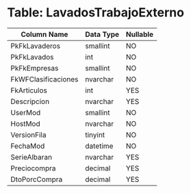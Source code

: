 # Table: LavadosTrabajoExterno

| Column Name | Data Type | Nullable |
|-------------|-----------|----------|
| PkFkLavaderos | smallint | NO |
| PkFkLavados | int | NO |
| PkFkEmpresas | smallint | NO |
| FkWFClasificaciones | nvarchar | NO |
| FkArticulos | int | YES |
| Descripcion | nvarchar | YES |
| UserMod | smallint | NO |
| HostMod | nvarchar | NO |
| VersionFila | tinyint | NO |
| FechaMod | datetime | NO |
| SerieAlbaran | nvarchar | YES |
| Preciocompra | decimal | YES |
| DtoPorcCompra | decimal | YES |
